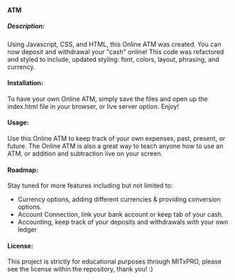 <h4> ATM </h4>

<h5> Description:</h5>  
    <p> Using Javascript, CSS, and HTML, this Online ATM was created. You can now deposit and withdrawal your "cash" online! This code was refactored and styled to include, updated styling: font, colors, layout, phrasing, and currency.<p> 
<p> 
<h4> Installation: </h4>
<p> To have your own Online ATM, simply save the files and open up the index.html file in your browser, or live server option. Enjoy! </p>

<h4>Usage:</h4>
<p> Use this Online ATM to keep track of your own expenses, past, present, or future. The Online ATM is also a great way to teach anyone how to use an ATM, or addition and subtraction live on your screen.   </p>

<h4>Roadmap:</h4>
<p> Stay tuned for more features including but not limited to:
    <ul>
        <li> Currency options, adding different currencies & providing conversion options.  </li>
        <li> Account Connection, link your bank account or keep tab of your cash. </li>
        <li> Accounting, keep track of your deposits and withdrawals with your own ledger</li>
    </ul>
</p>

<h4> License: </h4>
<p> This project is strictly for educational purposes through MITxPRO, please see the license within the repository, thank you! :)</p>
